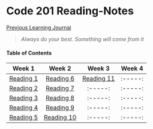 # Code 201 Reading-Notes


[Previous Learning Journal](https://kozer2.github.io/Learning-Journal/)


> *Always do your best. Something will come from it*




#### Table of Contents


|Week 1                       |Week 2                      |Week 3                       | Week 4 | 
|:-----:                      |:-----:                     |:-----:                      |:-----: |
|[Reading 1](Reading-01.md)   |[Reading 6](Reading-06.md)  |[Reading 11](Reading1.md)    |:-----: |
|[Reading 2](Reading-02.md)   |[Reading 7](Reading-07.md)  |:-----:                      |:-----: |
|[Reading 3](Reading-03.md)   |[Reading 8](Reading-08.md)  |:-----:                      |:-----: |
|[Reading 4](Reading-04.md)   |[Reading 9](Reading-09.md)  |:-----:                      |:-----: |
|[Reading 5](Reading-05.md)   |[Reading 10](Reading-10.md) |:-----:                      |:-----: |  
 
